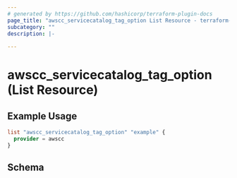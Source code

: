 ```yaml
---
# generated by https://github.com/hashicorp/terraform-plugin-docs
page_title: "awscc_servicecatalog_tag_option List Resource - terraform-provider-awscc"
subcategory: ""
description: |-
  
---
```


# awscc_servicecatalog_tag_option (List Resource)



## Example Usage

```terraform
list "awscc_servicecatalog_tag_option" "example" {
  provider = awscc
}
```

<!-- schema generated by tfplugindocs -->
## Schema
